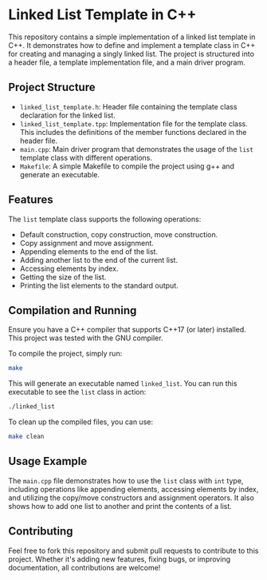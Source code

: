 # Linked List Template in C++

This repository contains a simple implementation of a linked list template in C++. It demonstrates how to define and implement a template class in C++ for creating and managing a singly linked list. The project is structured into a header file, a template implementation file, and a main driver program.

## Project Structure

- `linked_list_template.h`: Header file containing the template class declaration for the linked list.
- `linked_list_template.tpp`: Implementation file for the template class. This includes the definitions of the member functions declared in the header file.
- `main.cpp`: Main driver program that demonstrates the usage of the `list` template class with different operations.
- `Makefile`: A simple Makefile to compile the project using g++ and generate an executable.

## Features

The `list` template class supports the following operations:

- Default construction, copy construction, move construction.
- Copy assignment and move assignment.
- Appending elements to the end of the list.
- Adding another list to the end of the current list.
- Accessing elements by index.
- Getting the size of the list.
- Printing the list elements to the standard output.

## Compilation and Running

Ensure you have a C++ compiler that supports C++17 (or later) installed. This project was tested with the GNU compiler.

To compile the project, simply run:

```bash
make
```

This will generate an executable named `linked_list`. You can run this executable to see the `list` class in action:

```bash
./linked_list
```

To clean up the compiled files, you can use:

```bash
make clean
```

## Usage Example

The `main.cpp` file demonstrates how to use the `list` class with `int` type, including operations like appending elements, accessing elements by index, and utilizing the copy/move constructors and assignment operators. It also shows how to add one list to another and print the contents of a list.

## Contributing

Feel free to fork this repository and submit pull requests to contribute to this project. Whether it's adding new features, fixing bugs, or improving documentation, all contributions are welcome!


